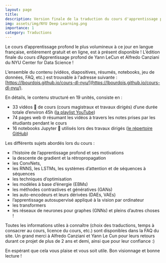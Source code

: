 ```yaml
---
layout: page
title:
description: Version finale de la traduction du cours d'apprentissage profond de Yann Le Cun et Alfredo Canziani
img: assets/img/NYU Deep Learning.png
importance: 1
category: Traductions
---
```


Le cours d’apprentissage profond le plus volumineux à ce jour en langue française, entièrement gratuit et en ligne, est à présent disponible !
L’édition finale du cours d’Apprentissage profond de Yann LeCun et Alfredo Canziani du NYU Center for Data Science !

L’ensemble du contenu (vidéos, diapositives, résumés, notebooks, jeu de données, FAQ, etc.) est trouvable à l'adresse suivante : [https://lbourdois.github.io/cours-dl-nyu/](https://lbourdois.github.io/cours-dl-nyu/).
 
En détails, le contenu structuré en 19 unités, consiste en :
- 33 vidéos 🎥 de cours (cours magistraux et travaux dirigés) d’une durée totale d’environ 45h ([la playlist YouTube](https://www.youtube.com/watch?v=0bMe_vCZo30&list=PL5v98r88P9ZanM5WxvQcLJK-GKr4hQms5))
- 74 pages web 🌐 résumant les vidéos à travers les notes prises par les étudiants pendant le cours
- 16 notebooks Jupyter 📓 utilisés lors des travaux dirigés ([le répertoire GitHub](https://github.com/lbourdois/pytorch-Deep-Learning-Notebooks-in-French))
 
Les différents sujets abordés lors du cours :
- l’histoire de l’apprentissage profond et ses motivations
- la descente de gradient et la rétropropagation
- les ConvNets,
- les RNNS, les LSTMs, les systèmes d’attention et de séquences à séquences
- les techniques d’optimisation
- les modèles à base d’énergie (EBMs)
- les méthodes contrastives et génératives (GANs)
- les auto-encodeurs et leurs dérivées (DAEs, VAEs)
- l’apprentissage autosupervisé appliqué à la vision par ordinateur
- les transformers
- les réseaux de neurones pour graphes (GNNs)
et pleins d’autres choses !
 
Toutes les informations utiles à connaître (choix des traductions, temps à consacrer au cours, licence du cours, etc.) sont disponibles dans la FAQ du site.
Un grand merci à Alfredo Canziani et Yann Le Cun pour leurs retours durant ce projet de plus de 2 ans et demi, ainsi que pour leur confiance :)
 
En espérant que cela vous plaise et vous soit utile.
Bon visionnage et bonne lecture !
